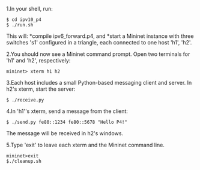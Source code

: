 ﻿
1.In your shell, run:
```
$ cd ipv10_p4
$ ./run.sh
```

This will:
*compile ipv6_forward.p4, and
*start a Mininet instance with three switches 's1' configured in a triangle, each connected to one host 'h1', 'h2'.

2.You should now see a Mininet command prompt. Open two terminals for 'h1' and 'h2', respectively:

```
mininet> xterm h1 h2
```

3.Each host includes a small Python-based messaging client and server. In h2's xterm, start the server:
```
$ ./receive.py
```

4.In 'h1''s xterm, send a message from the client:
```
$ ./send.py fe80::1234 fe80::5678 "Hello P4!"
```
The message will be received in h2's windows.

5.Type 'exit' to leave each xterm and the Mininet command line.
```
mininet>exit
$./cleanup.sh
```

